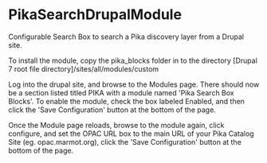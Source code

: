 # PikaSearchDrupalModule
Configurable Search Box to search a Pika discovery layer from a Drupal site.


To install the module, copy the pika_blocks folder in to the directory [Drupal 7 root file directory]/sites/all/modules/custom

Log into the drupal site, and browse to the Modules page. There should now be a section listed titled PIKA with a module named 'Pika Search Box Blocks'. To enable the module, check the box labeled Enabled, and then click the 'Save Configuration' button at the bottom of the page.

Once the Module page reloads, browse to the module again, click configure, and set the OPAC URL box to the main URL of your Pika Catalog Site (eg. opac.marmot.org), click the 'Save Configuration' button at the bottom of the page.
